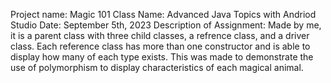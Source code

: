 Project name: Magic 101
Class Name: Advanced Java Topics with Andriod Studio
Date: September 5th, 2023
Description of Assignment: Made by me, it is a parent class with three child classes, a refrence class, and a driver class. Each reference class has more than one constructor and is able to display how many of each type exists. This was made to demonstrate the use of polymorphism to display
characteristics of each magical animal.
